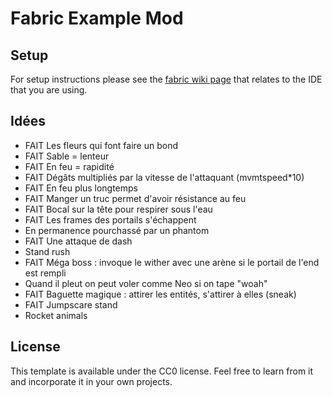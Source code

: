 # Fabric Example Mod

## Setup

For setup instructions please see the [fabric wiki page](https://fabricmc.net/wiki/tutorial:setup) that relates to the IDE that you are using.

## Idées

* FAIT Les fleurs qui font faire un bond
* FAIT Sable = lenteur
* FAIT En feu = rapidité
* FAIT Dégâts multipliés par la vitesse de l'attaquant (mvmtspeed*10)
* FAIT En feu plus longtemps
* FAIT Manger un truc permet d'avoir résistance au feu
* FAIT Bocal sur la tête pour respirer sous l'eau
* FAIT Les frames des portails s'échappent
* En permanence pourchassé par un phantom
* FAIT Une attaque de dash
* Stand rush
* FAIT Méga boss : invoque le wither avec une arène si le portail de l'end est rempli
* Quand il pleut on peut voler comme Neo si on tape "woah"
* FAIT Baguette magique : attirer les entités, s'attirer à elles (sneak)
* FAIT Jumpscare stand
* Rocket animals

## License

This template is available under the CC0 license. Feel free to learn from it and incorporate it in your own projects.
